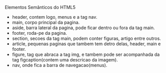 
Elementos Semânticos do HTML5

- header, contem logo, menus e a tag nav.
- main, corpo principal da pagina.
- aside, barra lateral da pagina, pode ficar dentro ou fora  da tag main.
- footer, roda-pe da pagina.
- section, secoes da tag main, podem conter figuras, artigo entre outros.
- article, pequenas paginas que tambem tem detro delas, header, main e footer.
- figure, tag que abraca a tag img, e tambem pode ser acompanhada da tag figcaption(contem uma descricao da imagem).
- nav, onde fica a barra de navegacao(menus).
